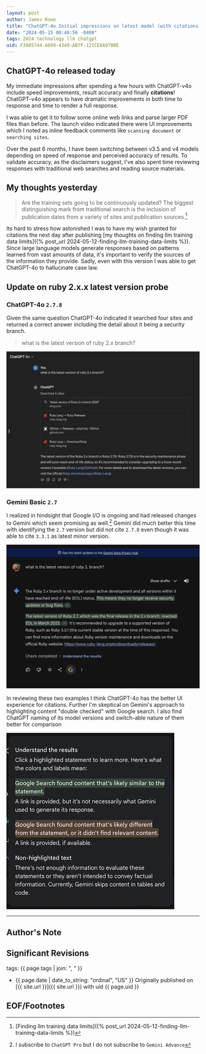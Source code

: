 ```yaml
---
layout: post
author: James Rowe
title: "ChatGPT-4o Initial impressions on latest model (with citations)"
date: "2024-05-15 00:48:56 -0400"
tags: 2024 technology llm chatgpt
uid: F3A05744-A899-4349-AB7F-121CE6A970BE
---
```


## ChatGPT-4o released today

My immediate impressions after spending a few hours with ChatGPT-v4o include speed improvements, result accuracy and finally **citations**! ChatGPT-v4o appears to have dramatic improvements in both time to response and time to render a full response.

I was able to get it to follow some online web links and parse larger PDF files than before. The launch video indicated there were UI improvements which I noted as inline feedback comments like `scanning document` or `searching sites`.

Over the past 6 months, I have been switching between v3.5 and v4 models depending on speed of response and perceived accuracy of results. To validate accuracy, as the disclaimers suggest, I've also spent time reviewing responses with traditional web searches and reading source materials.

## My thoughts yesterday

> Are the training sets going to be continuously updated? The biggest distinguishing mark from traditional search is the inclusion of publication dates from a variety of sites and publication sources.[^1]

Its hard to stress how astonished I was to have my wish granted for citations the next day after publishing [my thoughts on finding llm training data limits]({% post_url 2024-05-12-finding-llm-training-data-limits %}). Since large language models generate responses based on patterns learned from vast amounts of data, it's important to verify the sources of the information they provide. Sadly, even with this version I was able to get ChatGPT-4o to hallucinate case law.

## Update on ruby 2.x.x latest version probe

### ChatGPT-4o `2.7.8`

Given the same question ChatGPT-4o indicated it searched four sites and returned a correct answer including the detail about it being a security branch.

> what is the latest version of ruby 2.x branch?

<img src="/assets/posts-images/chat-gpt4o-ruby-2.png" alt="chatgpt-4o ruby 2 version" class="center-img img-stylish"/>

### Gemini Basic `2.7`

I realized in hindsight that Google I/O is ongoing and had released changes to Gemini which seem promising as well.[^subscription] Gemini did much better this time with identifying the `2.7` version but did not cite `2.7.8` even though it was able to cite `3.3.1` as latest minor version.

<img src="/assets/posts-images/google-gemini-ruby-2-version.png" alt="google gemini ruby 2 version" class="center-img img-stylish"/>

In reviewing these two examples I think ChatGPT-4o has the better UI experience for citations. Further I'm skeptical on Gemini's approach to highlighting content "double checked" with Google search. I also find ChatGPT naming of its model versions and switch-able nature of them better for comparison

<img src="/assets/posts-images/alphabet-gemini-google-search-disclaimer.png" alt="alphabet gemini disclaimer" class="center-img img-stylish"/>

---

## Author's Note

[^subscription]: I subscribe to `ChatGPT Pro` but I do not subscribe to `Gemini Advance`

## Significant Revisions

tags: {{ page.tags | join: ", " }} <!-- todo move this somewhere -->

- {{ page.date | date_to_string: "ordinal", "US" }} Originally published on [{{ site.url }}]({{ site.url }}) with uid {{ page.uid }}

## EOF/Footnotes

[^1]: [Finding llm training data limits]({% post_url 2024-05-12-finding-llm-training-data-limits %})